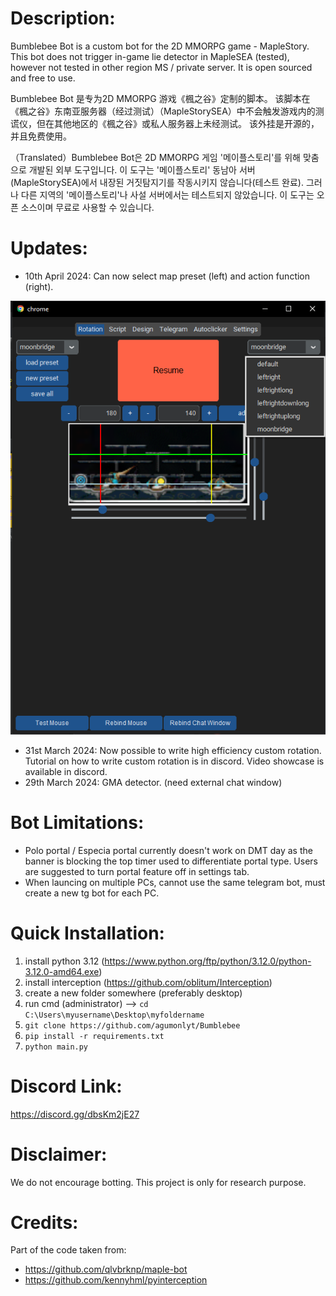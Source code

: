 # Description: 
Bumblebee Bot is a custom bot for the 2D MMORPG game - MapleStory.  
This bot does not trigger in-game lie detector in MapleSEA (tested), however not tested in other region MS / private server. 
It is open sourced and free to use. 

Bumblebee Bot 是专为2D MMORPG 游戏《楓之谷》定制的脚本。
该脚本在《楓之谷》东南亚服务器（经过测试）（MapleStorySEA）中不会触发游戏内的测谎仪，但在其他地区的《楓之谷》或私人服务器上未经测试。
该外挂是开源的，并且免费使用。

（Translated）Bumblebee Bot은 2D MMORPG 게임 '메이플스토리'를 위해 맞춤으로 개발된 외부 도구입니다. 이 도구는 '메이플스토리' 동남아 서버(MapleStorySEA)에서 내장된 거짓탐지기를 작동시키지 않습니다(테스트 완료). 그러나 다른 지역의 '메이플스토리'나 사설 서버에서는 테스트되지 않았습니다. 이 도구는 오픈 소스이며 무료로 사용할 수 있습니다.

# Updates:
- 10th April 2024: Can now select map preset (left) and action function (right). 

![BUMBLEBEEBOT!](bumblebeebot.png)
- 31st March 2024: Now possible to write high efficiency custom rotation. Tutorial on how to write custom rotation is in discord. Video showcase is available in discord. 
- 29th March 2024: GMA detector. (need external chat window)

# Bot Limitations:
- Polo portal / Especia portal currently doesn't work on DMT day as the banner is blocking the top timer used to differentiate portal type. Users are suggested to turn portal feature off in settings tab. 
- When launcing on multiple PCs, cannot use the same telegram bot, must create a new tg bot for each PC. 

# Quick Installation:
1. install python 3.12 (https://www.python.org/ftp/python/3.12.0/python-3.12.0-amd64.exe)
2. install interception (https://github.com/oblitum/Interception)
3. create a new folder somewhere (preferably desktop)
4. run cmd (administrator) --> `cd C:\Users\myusername\Desktop\myfoldername`
5. `git clone https://github.com/agumonlyt/Bumblebee`
6. `pip install -r requirements.txt`
7. `python main.py`

# Discord Link: 
https://discord.gg/dbsKm2jE27

# Disclaimer:
We do not encourage botting. This project is only for research purpose. 

# Credits:
Part of the code taken from:
- https://github.com/qlvbrknp/maple-bot
- https://github.com/kennyhml/pyinterception
